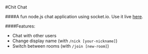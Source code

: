 #Chit Chat

####A fun node.js chat application using socket.io. Use it live [here](http://chitchatapp.herokuapp.com/).

####Features:
- Chat with other users
- Change display name (with `/nick [your-nickname]`)
- Switch between rooms (with `/join [new-room]`)
